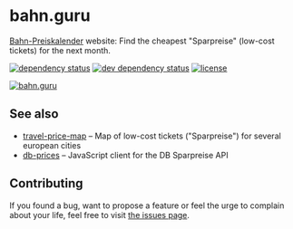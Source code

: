 # bahn.guru

[Bahn-Preiskalender](https://bahn.guru) website: Find the cheapest "Sparpreise" (low-cost tickets) for the next month.


[![dependency status](https://img.shields.io/david/juliuste/bahn.guru.svg)](https://david-dm.org/juliuste/bahn.guru)
[![dev dependency status](https://img.shields.io/david/dev/juliuste/bahn.guru.svg)](https://david-dm.org/juliuste/bahn.guru#info=devDependencies)
[![license](https://img.shields.io/github/license/juliuste/bahn.guru.svg?style=flat)](license)


[![bahn.guru](https://i.imgur.com/bJmvAJp.png)](https://bahn.guru)

## See also

- [travel-price-map](https://github.com/juliuste/travel-price-map/) – Map of low-cost tickets ("Sparpreise") for several european cities
- [db-prices](https://github.com/juliuste/db-prices/) – JavaScript client for the DB Sparpreise API

## Contributing

If you found a bug, want to propose a feature or feel the urge to complain about your life, feel free to visit [the issues page](https://github.com/juliuste/bahn.guru/issues).
